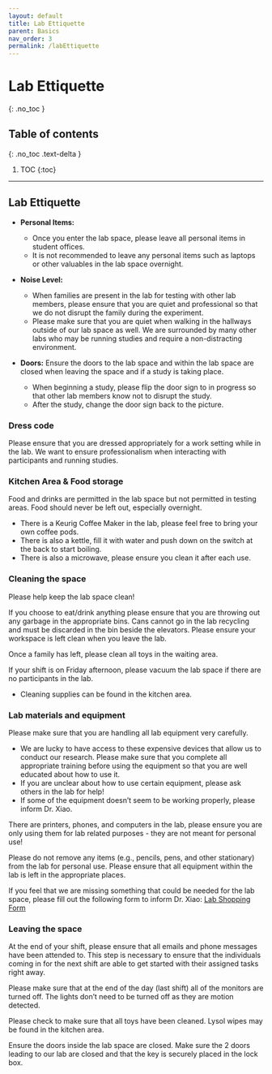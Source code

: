```yaml
---
layout: default
title: Lab Ettiquette
parent: Basics
nav_order: 3
permalink: /labEttiquette
---
```


# Lab Ettiquette
{: .no_toc }

## Table of contents
{: .no_toc .text-delta }

1. TOC
{:toc}

---

## Lab Ettiquette

- **Personal Items:** 
   - Once you enter the lab space, please leave all personal items in student offices.
   - It is not recommended to leave any personal items such as laptops or other valuables in the lab space overnight.

- **Noise Level:**
   - When families are present in the lab for testing with other lab members, please ensure that you are quiet and professional so that we do not disrupt the family during the experiment.
   - Please make sure that you are quiet when walking in the hallways outside of our lab space as well. We are surrounded by many other labs who may be running studies and require a non-distracting environment.

- **Doors:** Ensure the doors to the lab space and within the lab space are closed when leaving the space and if a study is taking place. 
   - When beginning a study, please flip the door sign to in progress so that other lab members know not to disrupt the study. 
   - After the study, change the door sign back to the picture. 

### Dress code
Please ensure that you are dressed appropriately for a work setting while in the lab. We want to ensure professionalism when interacting with participants and running studies.

### Kitchen Area & Food storage
Food and drinks are permitted in the lab space but not permitted in testing areas. Food should never be left out, especially overnight. 

- There is a Keurig Coffee Maker in the lab, please feel free to bring your own coffee pods. 
- There is also a kettle, fill it with water and push down on the switch at the back to start boiling.
- There is also a microwave, please ensure you clean it after each use. 

### Cleaning the space
Please help keep the lab space clean!

If you choose to eat/drink anything please ensure that you are throwing out any garbage in the appropriate bins. Cans cannot go in the lab recycling and must be discarded in the bin beside the elevators. Please ensure your workspace is left clean when you leave the lab.

Once a family has left, please clean all toys in the waiting area. 

If your shift is on Friday afternoon, please vacuum the lab space if there are no participants in the lab.

- Cleaning supplies can be found in the kitchen area. 

### Lab materials and equipment

Please make sure that you are handling all lab equipment very carefully.
- We are lucky to have access to these expensive devices that allow us to conduct our research. Please make sure that you complete all appropriate training before using the equipment so that you are well educated about how to use it. 
- If you are unclear about how to use certain equipment, please ask others in the lab for help! 
- If some of the equipment doesn’t seem to be working properly, please inform Dr. Xiao. 

There are printers, phones, and computers in the lab, please ensure you are only using them for lab related purposes - they are not meant for personal use! 

Please do not remove any items (e.g., pencils, pens, and other stationary) from the lab for personal use. Please ensure that all equipment within the lab is left in the appropriate places. 

If you feel that we are missing something that could be needed for the lab space, please fill out the following form to inform Dr. Xiao: [Lab Shopping Form](https://forms.office.com/pages/responsepage.aspx?id=B2M3RCm0rUKMJSjNSW9HcudkN_4lJH5IiXFmxJeXy5JUODkyNzFOMzZBOThKUFA5Ujk2MkNHWEQ4MS4u)

### Leaving the space

At the end of your shift, please ensure that all emails and phone messages have been attended to. This step is necessary to ensure that the individuals coming in for the next shift are able to get started with their assigned tasks right away.

Please make sure that at the end of the day (last shift) all of the monitors are turned off. The lights don’t need to be turned off as they are motion detected.

Please check to make sure that all toys have been cleaned. Lysol wipes may be found in the kitchen area.

Ensure the doors inside the lab space are closed. Make sure the 2 doors leading to our lab are closed and that the key is securely placed in the lock box.
